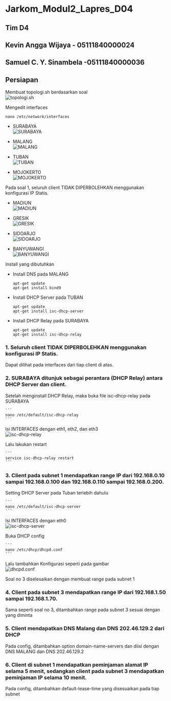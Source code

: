 # Jarkom_Modul2_Lapres_D04

## Tim D4

## Kevin Angga Wijaya - 05111840000024

## Samuel C. Y. Sinambela -05111840000036

## Persiapan

Membuat topologi.sh berdasarkan soal  
![topologi.sh](/img/topologi.jpg)

Mengedit interfaces

```
nano /etc/network/interfaces
```

- SURABAYA  
  ![SURABAYA](/img/interfaces_SURABAYA.jpg)

- MALANG  
  ![MALANG](/img/interfaces_MALANG.jpg)

- TUBAN  
  ![TUBAN](/img/interfaces_TUBAN.jpg)

- MOJOKERTO  
  ![MOJOKERTO](/img/interfaces_MOJOKERTO.jpg)

Pada soal 1, seluruh client TIDAK DIPERBOLEHKAN menggunakan konfigurasi IP Statis.

- MADIUN  
  ![MADIUN](/img/interfaces_MADIUN.jpg)

- GRESIK  
  ![GRESIK](/img/interfaces_GRESIK.jpg)

- SIDOARJO  
  ![SIDOARJO](/img/interfaces_SIDOARJO.jpg)

- BANYUWANGI  
  ![BANYUWANGI](/img/interfaces_BANYUWANGI.jpg)

Install yang dibutuhkan

- Install DNS pada MALANG

  ```
  apt-get update
  apt-get install bind9
  ```

- Install DHCP Server pada TUBAN

  ```
  apt-get update
  apt-get install isc-dhcp-server
  ```

- Install DHCP Relay pada SURABAYA
  ```
  apt-get update
  apt-get install isc-dhcp-relay
  ```

### 1. Seluruh client TIDAK DIPERBOLEHKAN menggunakan konfigurasi IP Statis.

Dapat dilihat pada interfaces dari tiap client di atas.

### 2. SURABAYA ditunjuk sebagai perantara (DHCP Relay) antara DHCP Server dan client.

Setelah menginstall DHCP Relay, maka buka file isc-dhcp-relay pada SURABAYA

    ```
    nano /etc/default/isc-dhcp-relay
    ```

Isi INTERFACES dengan eth1, eth2, dan eth3  
![isc-dhcp-relay](/img/isc-dhcp-relay.jpg)

Lalu lakukan restart

    ```
    service isc-dhcp-relay restart
    ```

### 3. Client pada subnet 1 mendapatkan range IP dari 192.168.0.10 sampai 192.168.0.100 dan 192.168.0.110 sampai 192.168.0.200.

Setting DHCP Server pada Tuban terlebih dahulu

    ```
    nano /etc/default/isc-dhcp-server
    ```

Isi INTERFACES dengan eth0  
![isc-dhcp-server](/img/isc-dhcp-server.jpg)

Buka DHCP config

    ```
    nano /etc/dhcp/dhcpd.conf
    ```

Lalu tambahkan Konfigurasi seperti pada gambar  
![dhcpd.conf](/img/dhcpd.conf.jpg)

Soal no 3 diselesaikan dengan membuat range pada subnet 1

### 4. Client pada subnet 3 mendapatkan range IP dari 192.168.1.50 sampai 192.168.1.70.

Sama seperti soal no 3, ditambahkan range pada subnet 3 sesuai dengan yang diminta

### 5. Client mendapatkan DNS Malang dan DNS 202.46.129.2 dari DHCP

Pada config, ditambahkan option domain-name-servers dan diisi dengan DNS MALANG dan DNS 202.46.129.2

### 6. Client di subnet 1 mendapatkan peminjaman alamat IP selama 5 menit, sedangkan client pada subnet 3 mendapatkan peminjaman IP selama 10 menit.

Pada config, ditambahkan default-lease-time yang disesuaikan pada tiap subnet
